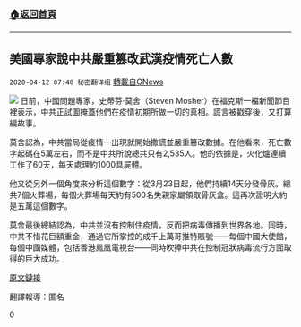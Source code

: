 ###  [:house:返回首頁](https://github.com/ourhimalayas/txt)
---

## 美國專家說中共嚴重篡改武漢疫情死亡人數
`2020-04-12 07:40 秘密翻译组` [轉載自GNews](https://gnews.org/zh-hant/170221/)

![](https://s3-ap-northeast-1.amazonaws.com/news.guo.offload.media/wp-content/uploads/2020/03/29024348/5D0BF9BC-4BCA-4957-BA64-84E21A2C4D27.jpeg)
日前，中國問題專家，史蒂芬·莫舍（Steven Mosher）在福克斯一檔新聞節目裡表示，中共正試圖掩蓋他們在疫情初期所做一切的真相。謊言被戳穿後，又打算編故事。

莫舍認為，中共當局從疫情一出現就開始撒謊並嚴重篡改數據。在他看來，死亡數字起碼在5萬左右，而不是中共所說總共只有2,535人。他的依據是，火化爐連續工作了60天，每天處理約1000具屍體。

他又從另外一個角度來分析這個數字：從3月23日起，他們持續14天分發骨灰。總共7個火葬場，每個火葬場每天約有500名失親家屬領取骨灰盒。這再次證明大約是五萬這個數字。

莫舍最後總結認為，中共並沒有控制住疫情，反而把病毒傳播到世界各地。同時，中共不惜花巨額重金，通過它所掌控的成千上萬哥推特賬號——每個中國大使館，每個中國媒體，包括香港鳳凰電視台——同時吹捧中共在控制冠狀病毒流行方面取得的巨大成功。

[原文鏈接](https://www.lifezette.com/2020/04/u-s-expert-reveals-chinese-virus-numbers-cover-up/)

翻譯報導：匿名

0
